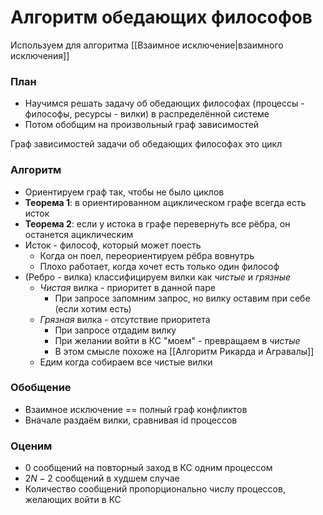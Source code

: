 # Алгоритм обедающих философов

Используем для алгоритма [[Взаимное исключение|взаимного исключения]]

### План
* Научимся решать задачу об обедающих философах (процессы - философы, ресурсы - вилки) в распределённой системе
* Потом обобщим на произвольный граф зависимостей

Граф зависимостей задачи об обедающих философах это цикл

### Алгоритм
* Ориентируем граф так, чтобы не было циклов
* **Теорема 1**: в ориентированном ациклическом графе всегда есть исток
* **Теорема 2**: если у истока в графе перевернуть все рёбра, он останется ациклическим
* Исток - философ, который может поесть
	* Когда он поел, переориентируем рёбра вовнутрь
	* Плохо работает, когда хочет есть только один философ
* (Ребро - вилка) классифицируем вилки как _чистые_ и _грязные_
	* _Чистая_ вилка - приоритет в данной паре
		* При запросе запомним запрос, но вилку оставим при себе (если хотим есть)
	* _Грязная_ вилка - отсутствие приоритета
		* При запросе отдадим вилку
		* При желании войти в КС "моем" - превращаем в _чистые_
		* В этом смысле похоже на [[Алгоритм Рикарда и Агравалы]]
	* Едим когда собираем все чистые вилки

### Обобщение
* Взаимное исключение == полный граф конфликтов
* Вначале раздаём вилки, сравнивая id процессов

### Оценим
* 0 сообщений на повторный заход в КС одним процессом
* $2N - 2$ сообщений в худшем случае
* Количество сообщений пропорционально числу процессов, желающих войти в КС
